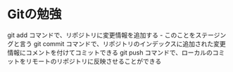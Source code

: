 # Gitの勉強
  git add コマンドで、リポジトリに変更情報を追加する
    - このことをステージングと言う
  git commit コマンドで、リポジトリのインデックスに追加された変更情報にコメントを付けてコミットできる
  git push コマンドで、ローカルのコミットをリモートのリポジトリに反映させることができる